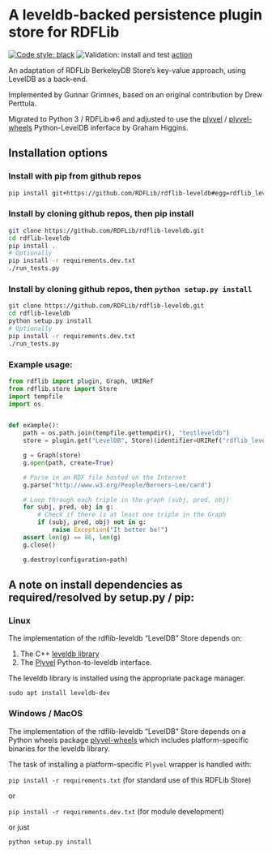 # A leveldb-backed persistence plugin store for RDFLib

[![Code style: black](https://img.shields.io/badge/code%20style-black-000000.svg)](https://github.com/psf/black) ![Validation: install and test](https://github.com/RDFLib/rdflib-leveldb/actions/workflows/validate.yaml/badge.svg) [action](https://github.com/RDFLib/rdflib-leveldb/actions/workflows/validate.yaml)

An adaptation of RDFLib BerkeleyDB Store’s key-value approach, using LevelDB as a back-end.

Implemented by Gunnar Grimnes, based on an original contribution by Drew Perttula.

Migrated to Python 3 / RDFLib=>6 and adjusted to use the [plyvel](https://pypi.org/project/plyvel/) / [plyvel-wheels](https://github.com/AustEcon/plyvel-wheels) Python-LevelDB inferface by Graham Higgins.


## Installation options

### Install with pip from github repos

```bash
pip install git+https://github.com/RDFLib/rdflib-leveldb#egg=rdflib_leveldb`
```

### Install by cloning github repos, then pip install

```bash
git clone https://github.com/RDFLib/rdflib-leveldb.git
cd rdflib-leveldb
pip install .
# Optionally
pip install -r requirements.dev.txt
./run_tests.py
```

### Install by cloning github repos, then `python setup.py install`

```bash
git clone https://github.com/RDFLib/rdflib-leveldb.git
cd rdflib-leveldb
python setup.py install
# Optionally
pip install -r requirements.dev.txt
./run_tests.py
```

### Example usage:

```python
from rdflib import plugin, Graph, URIRef
from rdflib.store import Store
import tempfile
import os


def example():
    path = os.path.join(tempfile.gettempdir(), "testleveldb")
    store = plugin.get("LevelDB", Store)(identifier=URIRef("rdflib_leveldb_test"))

    g = Graph(store)
    g.open(path, create=True)

    # Parse in an RDF file hosted on the Internet
    g.parse("http://www.w3.org/People/Berners-Lee/card")

    # Loop through each triple in the graph (subj, pred, obj)
    for subj, pred, obj in g:
        # Check if there is at least one triple in the Graph
        if (subj, pred, obj) not in g:
            raise Exception("It better be!")
    assert len(g) == 86, len(g)
    g.close()

    g.destroy(configuration=path)
```

## A note on install dependencies as required/resolved by setup.py / pip:

### Linux

The implementation of the rdflib-leveldb “LevelDB” Store depends on:

1. The C++ [leveldb library](https://github.com/google/leveldb/)
2. The [Plyvel](https://pypi.org/project/plyvel/) Python-to-leveldb interface.

The leveldb library is installed using the appropriate package manager.

`sudo apt install leveldb-dev`

### Windows / MacOS

The implementation of the rdflib-leveldb “LevelDB” Store depends on a
Python wheels package [plyvel-wheels](https://github.com/AustEcon/plyvel-wheels)
which includes platform-specific binaries for the leveldb library.

The task of installing a platform-specific `Plyvel` wrapper is handled with:

`pip install -r requirements.txt` (for standard use of this RDFLib Store)

or

`pip install -r requirements.dev.txt` (for module development)

or just

`python setup.py install`
